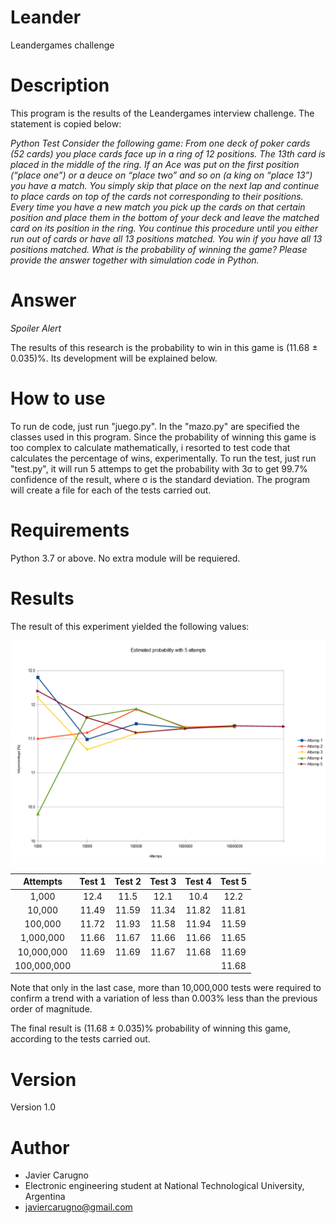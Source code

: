 # Leander
Leandergames challenge

# Description
This program is the results of the Leandergames interview challenge. The statement is copied below:

_Python Test
Consider the following game:
From one deck of poker cards (52 cards) you place cards face up in a ring of 12 positions. The 13th card is placed
in the middle of the ring. If an Ace was put on the first position (“place one”) or a deuce on “place two” and so
on (a king on “place 13”) you have a match. You simply skip that place on the next lap and continue to place
cards on top of the cards not corresponding to their positions.
Every time you have a new match you pick up the cards on that certain position and place them in the bottom of
your deck and leave the matched card on its position in the ring. You continue this procedure until you either
run out of cards or have all 13 positions matched.
You win if you have all 13 positions matched.
What is the probability of winning the game?
Please provide the answer together with simulation code in Python._

# Answer

_Spoiler Alert_

The results of this research is the probability to win in this game is (11.68 ± 0.035)%. Its development will be explained below. 

# How to use

To run de code, just run "juego.py". In the "mazo.py" are specified the classes used in this program. Since the probability of winning this game is too complex to calculate mathematically, i resorted to test code that calculates the percentage of wins, experimentally. To run the test, just run "test.py", it will run 5 attemps to get the probability with 3σ to get 99.7% confidence of the result, where σ is the standard deviation. The program will create a file for each of the tests carried out.

# Requirements

Python 3.7 or above. No extra module will be requiered.

# Results

The result of this experiment yielded the following values:

![Results obtained](Img/prob.png)

Attempts    | Test 1   |	 Test 2 	|  Test 3	  |  Test 4	  |  Test 5
:---------: | :------: | :--------: | :-------: | :-------: | :------: 
1,000       |	 12.4    |  	11.5    | 	 12.1   |	  10.4	  |   12.2
10,000      |  11.49	 |   11.59    |    11.34	|   11.82   | 	11.81
100,000     |  11.72	 |   11.93    |    11.58	|   11.94   | 	11.59
1,000,000   |  11.66	 |   11.67	  |    11.66	|   11.66	  |   11.65
10,000,000  |  11.69	 |   11.69    |    11.67	|   11.68	  |   11.69
100,000,000 |	         |            |           |           |   11.68

Note that only in the last case, more than 10,000,000 tests were required to confirm a trend with a variation of less than 0.003% less than the previous order of magnitude. 

The final result is (11.68 ± 0.035)% probability of winning this game, according to the tests carried out.

# Version 

Version 1.0

# Author

* Javier Carugno
* Electronic engineering student at National Technological University, Argentina
* javiercarugno@gmail.com
